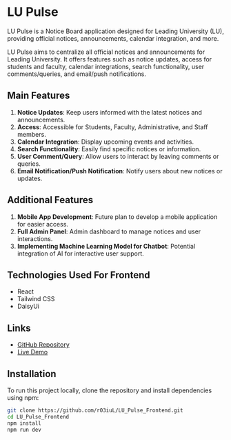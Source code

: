 # LU Pulse

LU Pulse is a Notice Board application designed for Leading University (LU), providing official notices, announcements, calendar integration, and more.

LU Pulse aims to centralize all official notices and announcements for Leading University. It offers features such as notice updates, access for students and faculty, calendar integrations, search functionality, user comments/queries, and email/push notifications.

## Main Features

1. **Notice Updates**: Keep users informed with the latest notices and announcements.
2. **Access**: Accessible for Students, Faculty, Administrative, and Staff members.
3. **Calendar Integration**: Display upcoming events and activities.
4. **Search Functionality**: Easily find specific notices or information.
5. **User Comment/Query**: Allow users to interact by leaving comments or queries.
6. **Email Notification/Push Notification**: Notify users about new notices or updates.

## Additional Features

1. **Mobile App Development**: Future plan to develop a mobile application for easier access.
2. **Full Admin Panel**: Admin dashboard to manage notices and user interactions.
3. **Implementing Machine Learning Model for Chatbot**: Potential integration of AI for interactive user support.

## Technologies Used For Frontend

- React
- Tailwind CSS
- DaisyUi

## Links

- [GitHub Repository](https://github.com/r03iuL/LU_Pulse_Frontend)
- [Live Demo](https://lupulse1.netlify.app/)

## Installation

To run this project locally, clone the repository and install dependencies using npm:

```bash
git clone https://github.com/r03iuL/LU_Pulse_Frontend.git
cd LU_Pulse_Frontend
npm install
npm run dev
